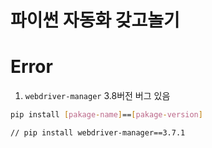 # 파이썬 자동화 갖고놀기

# Error

1. `webdriver-manager` 3.8버전 버그 있음

```bash
pip install [pakage-name]==[pakage-version]

// pip install webdriver-manager==3.7.1
```
